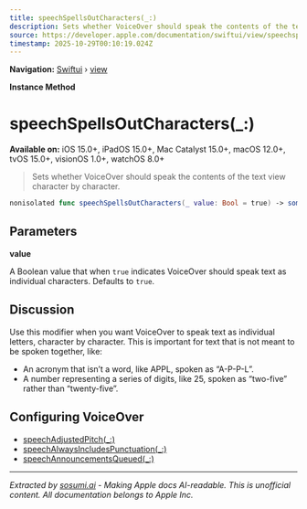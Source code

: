 ```yaml
---
title: speechSpellsOutCharacters(_:)
description: Sets whether VoiceOver should speak the contents of the text view character by character.
source: https://developer.apple.com/documentation/swiftui/view/speechspellsoutcharacters(_:)
timestamp: 2025-10-29T00:10:19.024Z
---
```


**Navigation:** [Swiftui](/documentation/swiftui) › [view](/documentation/swiftui/view)

**Instance Method**

# speechSpellsOutCharacters(_:)

**Available on:** iOS 15.0+, iPadOS 15.0+, Mac Catalyst 15.0+, macOS 12.0+, tvOS 15.0+, visionOS 1.0+, watchOS 8.0+

> Sets whether VoiceOver should speak the contents of the text view character by character.

```swift
nonisolated func speechSpellsOutCharacters(_ value: Bool = true) -> some View
```

## Parameters

**value**

A Boolean value that when `true` indicates VoiceOver should speak text as individual characters. Defaults to `true`.



## Discussion

Use this modifier when you want VoiceOver to speak text as individual letters, character by character. This is important for text that is not meant to be spoken together, like:

- An acronym that isn’t a word, like APPL, spoken as “A-P-P-L”.
- A number representing a series of digits, like 25, spoken as “two-five” rather than “twenty-five”.

## Configuring VoiceOver

- [speechAdjustedPitch(_:)](/documentation/swiftui/view/speechadjustedpitch(_:))
- [speechAlwaysIncludesPunctuation(_:)](/documentation/swiftui/view/speechalwaysincludespunctuation(_:))
- [speechAnnouncementsQueued(_:)](/documentation/swiftui/view/speechannouncementsqueued(_:))

---

*Extracted by [sosumi.ai](https://sosumi.ai) - Making Apple docs AI-readable.*
*This is unofficial content. All documentation belongs to Apple Inc.*
